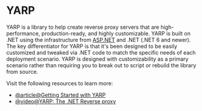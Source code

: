 # YARP

YARP is a library to help create reverse proxy servers that are high-performance, production-ready, and highly customizable. YARP is built on .NET using the infrastructure from [ASP.NET](http://ASP.NET) and .NET (.NET 6 and newer). The key differentiator for YARP is that it's been designed to be easily customized and tweaked via .NET code to match the specific needs of each deployment scenario. YARP is designed with customizability as a primary scenario rather than requiring you to break out to script or rebuild the library from source.

Visit the following resources to learn more:

- [@article@Getting Started with YARP](https://microsoft.github.io/reverse-proxy/articles/getting-started.html)
- [@video@YARP: The .NET Reverse proxy](https://www.youtube.com/watch?v=1IqQkNcsqWE)
